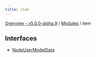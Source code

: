 ```yaml
---
title: item
---
```


[Overview - v5.0.0-alpha.9](../README.en.md) / [Modules](../modules.en.md) / item

## Interfaces

- [NodeUserModelData](../interfaces/item/NodeUserModelData.en.md)
